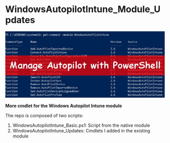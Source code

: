 # WindowsAutopilotIntune_Module_Updates
![alt text](https://github.com/damienvanrobaeys/WindowsAutopilotIntune_Module_Updates/blob/master/manage_autopilot_preview.jpg)

**More cmdlet for the Windows Autopilot Intune module**

The repo is composed of two scripts:
1. WindowsAutopilotIntune_Basic.ps1: Script from the native module
2. WindowsAutopilotIntune_Updates: Cmdlets I added in the existing module


